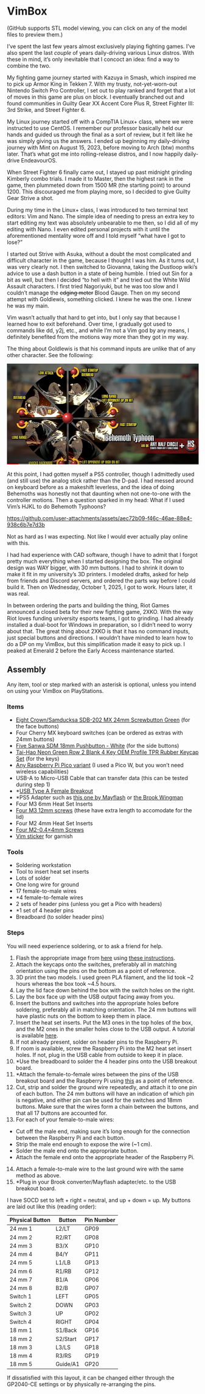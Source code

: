 # VimBox

(GitHub supports STL model viewing, you can click on any of the model files to preview them.)

I’ve spent the last few years almost exclusively playing fighting games. I’ve also spent the last *couple* of years daily-driving various Linux distros. With these in mind, it’s only inevitable that I concoct an idea: find a way to combine the two.

My fighting game journey started with Kazuya in Smash, which inspired me to pick up Armor King in Tekken 7. With my trusty, not-yet-worn-out Nintendo Switch Pro Controller, I set out to play ranked and forget that a lot of moves in this game are plus on block. I eventually branched out and found communities in Guilty Gear XX Accent Core Plus R, Street Fighter III: 3rd Strike, and Street Fighter 6.

My Linux journey started off with a CompTIA Linux+ class, where we were instructed to use CentOS. I remember our professor basically held our hands and guided us through the final as a sort of review, but it felt like he was simply giving us the answers. I ended up beginning my daily-driving journey with Mint on August 15, 2023, before moving to Arch (btw) months later. That’s what got me into rolling-release distros, and I now happily daily-drive EndeavourOS.

When Street Fighter 6 finally came out, I stayed up past midnight grinding Kimberly combo trials. I made it to Master, then the highest rank in the game, then plummeted down from 1500 MR (the starting point) to around 1200. This discouraged me from playing more, so I decided to give Guilty Gear Strive a shot.

During my time in the Linux+ class, I was introduced to two terminal text editors: Vim and Nano. The simple idea of needing to press an extra key to start editing my text was absolutely unbearable to me then, so I did all of my editing with Nano. I even edited personal projects with it until the aforementioned mentality wore off and I told myself “what have I got to lose?”

I started out Strive with Asuka, without a doubt the most complicated and difficult character in the game, because I thought I was him. As it turns out, I was very clearly not. I then switched to Giovanna, taking the Dustloop wiki’s advice to use a dash button in a state of being humble. I tried out Sin for a bit as well, but then I decided “to hell with it” and tried out the White Wild Assault characters. I first tried Nagoriyuki, but he was too slow and I couldn’t manage the ~~edging meter~~ Blood Gauge. Then on my second attempt with Goldlewis, something clicked. I knew he was the one. I knew he was my main.

Vim wasn’t actually that hard to get into, but I only say that because I learned how to exit beforehand. Over time, I gradually got used to commands like dd, y2j, etc., and while I’m not a Vim god by any means, I definitely benefited from the motions way more than they got in my way.

The thing about Goldlewis is that his command inputs are unlike that of any other character. See the following:

![Behemoth Typhoons](behemoth-typhoon.jpg)

At this point, I had gotten myself a PS5 controller, though I admittedly used (and still use) the analog stick rather than the D-pad. I had messed around on keyboard before as a makeshift leverless, and the idea of doing Behemoths was honestly not that daunting when not one-to-one with the controller motions. Then a question sparked in my head: What if I used Vim’s HJKL to do Behemoth Typhoons?

https://github.com/user-attachments/assets/aec72b09-f46c-46ae-88e4-938c6b7e7d3b

Not as hard as I was expecting. Not like I would ever actually play online with this.

I had had experience with CAD software, though I have to admit that I forgot pretty much everything when I started designing the box. The original design was WAY bigger, with 30 mm buttons. I had to shrink it down to make it fit in my university’s 3D printers. I modeled drafts, asked for help from friends and Discord servers, and ordered the parts way before I could build it. Then on Wednesday, October 1, 2025, I got to work. Hours later, it was real.

In between ordering the parts and building the thing, Riot Games announced a closed beta for their new fighting game, 2XKO. With the way Riot loves funding university esports teams, I got to grinding. I had already installed a dual-boot for Windows in preparation, so I didn’t need to worry about that. The great thing about 2XKO is that it has no command inputs, just special buttons and directions. I wouldn’t have minded to learn how to do a DP on my VimBox, but this simplification made it easy to pick up. I peaked at Emerald 2 before the Early Access maintenance started.

## Assembly

Any item, tool or step marked with an asterisk is optional, unless you intend on using your VimBox on PlayStations.

### Items

* [Eight Crown/Samducksa SDB-202 MX 24mm Screwbutton Green](https://focusattack.com/crown-samducksa-sdb-202-mx-24mm-screwbutton-green/) (for the face buttons)
* Four Cherry MX keyboard switches (can be ordered as extras with 24mm buttons)
* [Five Sanwa SDM 18mm Pushbutton - White](https://focusattack.com/sanwa-sdm-18mm-pushbutton-white/) (for the side buttons)
* [Tai-Hao Neon Green Row 2 Blank 4 Key OEM Profile TPR Rubber Keycap Set](https://mechanicalkeyboards.com/products/tai-hao-4-key-tpr-blank-rubber-keycap-set-neon-green-row-2) (for the keys)
* [Any Raspberry Pi Pico variant](https://www.raspberrypi.com/products/raspberry-pi-pico/) (I used a Pico W, but you won’t need wireless capabilities)
* USB-A to Micro-USB Cable that can transfer data (this can be tested during step 1)
* \*[USB Type A Female Breakout](https://www.sparkfun.com/sparkfun-usb-type-a-female-breakout.html)
* \*PS5 Adapter such as [this one by Mayflash](https://www.amazon.com/dp/B01N66G4HE) or [the Brook Wingman](https://www.brookaccessory.com/products/wingmanfgc/index.html)
* Four M3 6mm Heat Set Inserts
* [Four M3 12mm screws](https://www.homedepot.com/p/321071710) (these have extra length to accomodate for the lid)
* Four M2 4mm Heat Set Inserts
* [Four M2-0.4×4mm Screws](https://www.homedepot.com/p/310723420)
* [Vim sticker](https://www.redbubble.com/i/sticker/VIM-by-arthurreeder/16789391.O9UDB) for garnish

### Tools

* Soldering workstation
* Tool to insert heat set inserts
* Lots of solder
* One long wire for ground
* 17 female-to-male wires
* \*4 female-to-female wires
* 2 sets of header pins (unless you get a Pico with headers)
* \*1 set of 4 header pins
* Breadboard (to solder header pins)

### Steps

You will need experience soldering, or to ask a friend for help.

1. Flash the appropriate image from [here](https://gp2040-ce.info/downloads/) using [these instructions](https://gp2040-ce.info/installation/).
2. Attach the keycaps onto the switches, preferably all in matching orientation using the pins on the bottom as a point of reference.
3. 3D print the two models. I used green PLA filament, and the lid took ~2 hours whereas the box took ~4.5 hours.
4. Lay the lid face down behind the box with the switch holes on the right.
5. Lay the box face up with the USB output facing away from you.
6. Insert the buttons and switches into the appropriate holes before soldering, preferably all in matching orientation. The 24 mm buttons will have plastic nuts on the bottom to keep them in place.
7. Insert the heat set inserts. Put the M3 ones in the top holes of the box, and the M2 ones in the smaller holes close to the USB output. A tutorial is available [here](https://www.youtube.com/watch?v=hwq15qH-4x4).
8. If not already present, solder on header pins to the Raspberry Pi.
9. If room is available, screw the Raspberry Pi into the M2 heat set insert holes. If not, plug in the USB cable from outside to keep it in place.
10. \*Use the breadboard to solder the 4 header pins onto the USB breakout board.
11. \*Attach the female-to-female wires between the pins of the USB breakout board and the Raspberry Pi using [this](https://gp2040-ce.info/controller-build/usb-host) as a point of reference.
12. Cut, strip and solder the ground wire repeatedly, and attach it to one pin of each button. The 24 mm buttons will have an indication of which pin is negative, and either pin can be used for the switches and 18mm buttons. Make sure that the wires form a chain between the buttons, and that all 17 buttons are accounted for.
13. For each of your female-to-male wires:
  * Cut off the male end, making sure it’s long enough for the connection between the Raspberry Pi and each button.
  * Strip the male end enough to expose the wire (~1 cm).
  * Solder the male end onto the appropriate button.
  * Attach the female end onto the appropriate header of the Raspberry Pi.
14. Attach a female-to-male wire to the last ground wire with the same method as above.
15. \*Plug in your Brook converter/Mayflash adapter/etc. to the USB breakout board.

I have SOCD set to left + right = neutral, and up + down = up. My buttons are laid out like this (reading order):

| Physical Button | Button   | Pin Number |
|-----------------|----------|------------|
| 24 mm 1         | L2/LT    | GP09       |
| 24 mm 2         | R2/RT    | GP08       |
| 24 mm 3         | B3/X     | GP10       |
| 24 mm 4         | B4/Y     | GP11       |
| 24 mm 5         | L1/LB    | GP13       |
| 24 mm 6         | R1/RB    | GP12       |
| 24 mm 7         | B1/A     | GP06       |
| 24 mm 8         | B2/B     | GP07       |
| Switch 1        | LEFT     | GP05       |
| Switch 2        | DOWN     | GP03       |
| Switch 3        | UP       | GP02       |
| Switch 4        | RIGHT    | GP04       |
| 18 mm 1         | S1/Back  | GP16       |
| 18 mm 2         | S2/Start | GP17       |
| 18 mm 3         | L3/LS    | GP18       |
| 18 mm 4         | R3/RS    | GP19       |
| 18 mm 5         | Guide/A1 | GP20       |

If dissatisfied with this layout, it can be changed either through the GP2040-CE settings or by physically re-arranging the pins.
